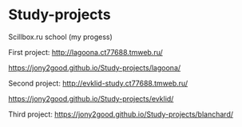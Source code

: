 # Study-projects
Scillbox.ru school (my progess)

First project:
http://lagoona.ct77688.tmweb.ru/ 

https://jony2good.github.io/Study-projects/lagoona/

Second project:
http://evklid-study.ct77688.tmweb.ru/

https://jony2good.github.io/Study-projects/evklid/

Third project:
https://jony2good.github.io/Study-projects/blanchard/
